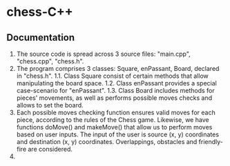 # chess-C++

## Documentation

1. The source code is spread across 3 source files: "main.cpp", "chess.cpp", "chess.h".
2. The program comprises 3 classes: Square, enPassant, Board, declared in "chess.h".
    1.1. Class Square consist of certain methods that allow manipulating the board space.
    1.2. Class enPassant provides a special case-scenario for "enPassant".
    1.3. Class Board includes methods for pieces' movements, as well as performs possible moves checks and allows to set the board.
3. Each possible moves checking function ensures valid moves for each piece, according to the rules of the Chess game.
Likewise, we have functions doMove() and makeMove() that allow us to perform moves based on user inputs. The input of the user is source (x, y) coordinates and destination (x, y) coordinates. Overlappings, obstacles and friendly-fire are considered.
4. 
